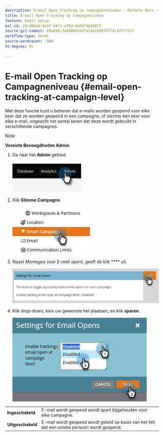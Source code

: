 ```yaml
---
description: E-mail Open Tracking op campagnereniveau - Marketo Docs - Productdocumentatie
title: E-mail Open Tracking op Campagneniveau
feature: Email Setup
exl-id: 23cd6ba8-5e3f-44f1-af8d-da03f4b038f2
source-git-commit: 09a656c3a0d0002edfa1a61b987bff4c1dff33cf
workflow-type: tm+mt
source-wordcount: '104'
ht-degree: 0%

---
```


# E-mail Open Tracking op Campagneniveau {#email-open-tracking-at-campaign-level}

Met deze functie kunt u beheren dat e-mails worden geopend voor elke keer dat ze worden geopend in een campagne, of slechts één keer voor elke e-mail, ongeacht het aantal keren dat deze wordt gebruikt in verschillende campagnes.

>[!NOTE]
>
>**Vereiste Bevoegdheden Admin**

1. Ga naar het **Admin** gebied.

   ![](assets/email-open-tracking-at-campaign-level-1.png)

1. Klik **Slimme Campagne**.

   ![](assets/email-open-tracking-at-campaign-level-2.png)

1. Naast _Montages voor E-mail opent_, geeft de klik **** uit.

   ![](assets/email-open-tracking-at-campaign-level-3.png)

1. Klik drop-down, kies uw gewenste het plaatsen, en klik **sparen**.

   ![](assets/email-open-tracking-at-campaign-level-4.png)

<table><tbody>
  <tr>
    <td><b>Ingeschakeld</b></td>
    <td>E-mail wordt geopend wordt apart bijgehouden voor elke campagne.</td>
  </tr>
  <tr>
    <td><b>Uitgeschakeld</b></td>
    <td>E-mail wordt geopend wordt geteld op basis van het feit dat een unieke persoon wordt geopend.</td>
  </tr>
</tbody>
</table>
